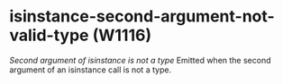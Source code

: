 # isinstance-second-argument-not-valid-type (W1116)

*Second argument of isinstance is not a type* Emitted when the second
argument of an isinstance call is not a type.
